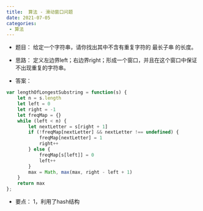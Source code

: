 ```yaml
---
title:  算法 - 滑动窗口问题
date: 2021-07-05
categories: 
 - 算法
---
```

<Boxx type='tip' />

- 题目：
给定一个字符串，请你找出其中不含有重复字符的 最长子串 的长度。

- 思路：
定义左边界left；右边界right；形成一个窗口，并且在这个窗口中保证不出现重复的字符串。

- 答案：
```js
var lengthOfLongestSubstring = function(s) {
    let n = s.length
    let left = 0
    let right = -1
    let freqMap = {}
    while (left < n) {
        let nextLetter = s[right + 1]
        if (!freqMap[nextLetter] && nextLetter !== undefined) {
            freqMap[nextLetter] = 1
            right++
        } else {
            freqMap[s[left]] = 0
            left++
        }
        max = Math, max(max, right - left + 1)
    }
    return max
};
```
- 要点：
1，利用了hash结构    